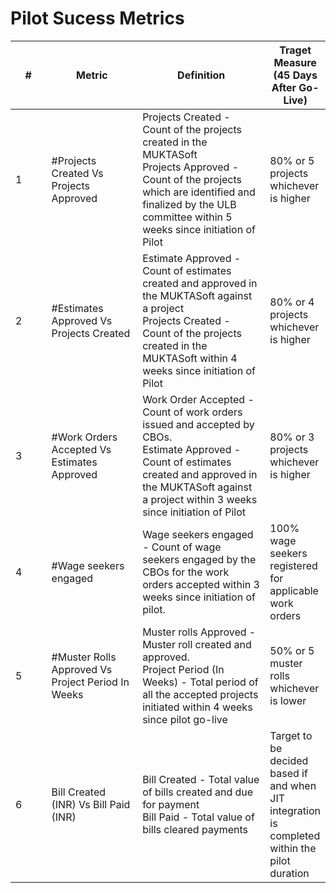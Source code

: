 # Pilot Sucess Metrics

<table><thead><tr><th width="66">#</th><th width="166">Metric</th><th width="267">Definition</th><th>Traget Measure (45 Days After Go-Live)</th></tr></thead><tbody><tr><td>1</td><td>#Projects Created Vs Projects Approved</td><td>Projects Created - Count of the projects created in the MUKTASoft<br>Projects Approved - Count of the projects which are identified and finalized by the ULB committee within 5 weeks since initiation of Pilot</td><td>80% or 5 projects whichever is higher</td></tr><tr><td>2</td><td>#Estimates Approved Vs Projects Created</td><td>Estimate Approved - Count of estimates created and approved in the MUKTASoft against a project<br>Projects Created - Count of the projects created in the MUKTASoft within 4 weeks since initiation of Pilot</td><td>80% or 4 projects whichever is higher</td></tr><tr><td>3</td><td>#Work Orders Accepted Vs Estimates Approved</td><td>Work Order Accepted - Count of work orders issued and accepted by CBOs.<br>Estimate Approved - Count of estimates created and approved in the MUKTASoft against a project within 3 weeks since initiation of Pilot</td><td>80% or 3 projects whichever is higher</td></tr><tr><td>4</td><td>#Wage seekers engaged</td><td>Wage seekers engaged - Count of wage seekers engaged by the CBOs for the work orders accepted within 3 weeks since initiation of pilot.</td><td>100% wage seekers registered for applicable work orders</td></tr><tr><td>5</td><td>#Muster Rolls Approved Vs Project Period In Weeks</td><td>Muster rolls Approved - Muster roll created and approved.<br>Project Period (In Weeks) - Total period of all the accepted projects initiated within 4 weeks since pilot go-live</td><td>50% or 5 muster rolls whichever is lower</td></tr><tr><td>6</td><td>Bill Created (INR) Vs Bill Paid (INR)</td><td>Bill Created - Total value of bills created and due for payment<br>Bill Paid - Total value of bills cleared payments</td><td>Target to be decided based if and when JIT integration is completed within the pilot duration</td></tr></tbody></table>
